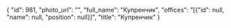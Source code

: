 {
    "id": 981,
    "photo_url": "",
    "full_name": "Купренчик",
    "offices": "[{\"id\": null, \"name\": null, \"position\": null}]",
    "title": "Купренчик"
}